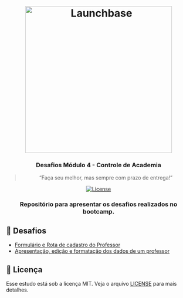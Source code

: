 <h1 align="center">
    <img alt="Launchbase" src="https://storage.googleapis.com/golden-wind/bootcamp-launchbase/logo.png" width="400px" />
</h1>

<h3 align="center">
  Desafios Módulo 4 - Controle de Academia
</h3>

<blockquote align="center">“Faça seu melhor, mas sempre com prazo de entrega!”</blockquote>

<p align="center">

  <a href="LICENSE" >
    <img alt="License" src="https://img.shields.io/badge/license-MIT-%23F8952D">
  </a>

</p>

<h3 align="center">Repositório para apresentar os desafios realizados no bootcamp.<h3>

## :rocket: Desafios

- [Formulário e Rota de cadastro do Professor](/04-3-form-and-routes-teacher)
- [Apresentação, edição e formatação dos dados de um professor](/04-4-show-edit-format-teacher)

## :memo: Licença

Esse estudo está sob a licença MIT. Veja o arquivo [LICENSE](/LICENSE) para mais detalhes.
